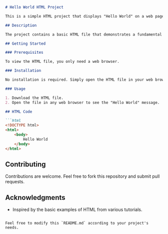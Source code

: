 ```markdown
# Hello World HTML Project

This is a simple HTML project that displays "Hello World" on a web page.

## Description

The project contains a basic HTML file that demonstrates a fundamental "Hello World" example. It serves as a starting point for learning HTML and web development.

## Getting Started

### Prerequisites

To view the HTML file, you only need a web browser.

### Installation

No installation is required. Simply open the HTML file in your web browser.

### Usage

1. Download the HTML file.
2. Open the file in any web browser to see the "Hello World" message.

## HTML Code

```html
<!DOCTYPE html>
<html>
    <body>
        Hello World
    </body>
</html>
```

## Contributing

Contributions are welcome. Feel free to fork this repository and submit pull requests.

## Acknowledgments

- Inspired by the basic examples of HTML from various tutorials.
```

Feel free to modify this `README.md` according to your project's needs.
